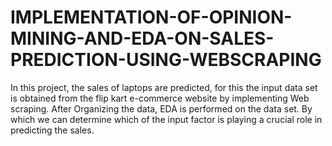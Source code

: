 # IMPLEMENTATION-OF-OPINION-MINING-AND-EDA-ON-SALES-PREDICTION-USING-WEBSCRAPING
In this project, the sales of laptops are predicted, for this the input data set is obtained from the flip kart e-commerce website by implementing Web scraping. After Organizing the data, EDA is performed on the data set. By which we can determine which of the input factor is playing a crucial role in predicting the sales.  
